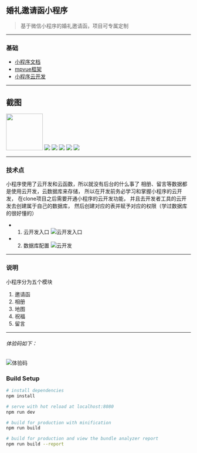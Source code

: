 

## 婚礼邀请函小程序
> 基于微信小程序的婚礼邀请函，项目可专属定制
---
### 基础
*  [小程序文档](https://developers.weixin.qq.com/miniprogram/dev)
*  [mpvue框架](http://mpvue.com)
*  [小程序云开发](https://developers.weixin.qq.com/miniprogram/dev/wxcloud/basis/getting-started.html)
---
## 截图
<div >
    <img src='https://raw.githubusercontent.com/zhangliwen1101/Images/master/img/marry/01.jpg' style='max-width:100px!important;width:100px!important;'>
    <img src='https://raw.githubusercontent.com/zhangliwen1101/Images/master/img/marry/03.jpg' style='style='max-width:100px!important;width:100px!important;'>
    <img src='https://raw.githubusercontent.com/zhangliwen1101/Images/master/img/marry/04.jpg' style='style='max-width:100px!important;width:100px!important;'>
    <img src='https://raw.githubusercontent.com/zhangliwen1101/Images/master/img/marry/05.jpg' style='style='max-width:100px!important;width:100px!important;'>
    <img src='https://raw.githubusercontent.com/zhangliwen1101/Images/master/img/marry/06.jpg' style='style='max-width:100px!important;width:100px!important;'>
  <img src='https://raw.githubusercontent.com/zhangliwen1101/Images/master/img/marry/07.jpg' style='style='max-width:100px!important;width:100px!important;'>
</div>

---

### 技术点

小程序使用了云开发和云函数，所以就没有后台的什么事了
相册、留言等数据都是使用云开发，云数据库来存储，
所以在开发前务必学习和掌握小程序的云开发，
在clone项目之后需要开通小程序的云开发功能，
并且去开发者工具的云开发去创建属于自己的数据库，
然后创建对应的表并赋予对应的权限（学过数据库的很好懂的）

* 1. 云开发入口
![云开发入口](https://666f-forguo-0979a1-1251886253.tcb.qcloud.la/static/imgs/enter.png)

* 2. 数据库配置
![云开发](https://666f-forguo-0979a1-1251886253.tcb.qcloud.la/static/imgs/cloud.png)

---

### 说明
小程序分为五个模块
1. 邀请函
2. 相册
3. 地图
4. 祝福
5. 留言

---
###### 体验码如下：

![体验码](https://raw.githubusercontent.com/zhangliwen1101/Images/master/img/marry/marry.jpg)


### Build Setup

```bash
# install dependencies
npm install

# serve with hot reload at localhost:8080
npm run dev

# build for production with minification
npm run build

# build for production and view the bundle analyzer report
npm run build --report
```


